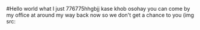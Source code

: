 #Hello world
what I just 776775hhgbjj 
kase khob osohay you can come by my office at around my way back now so we don't get a chance to you
(img src:
<script src="https://txtpen.com/embed.js?site=<home.purehub.ga>"></script>
<script src="https://cdnjs.cloudflare.com/ajax/libs/mathjax/2.7.0/MathJax.js?config=TeX-AMS-MML_HTMLorMML" type="text/javascript"></script>
